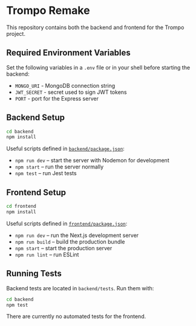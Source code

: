# Trompo Remake

This repository contains both the backend and frontend for the Trompo project.

## Required Environment Variables

Set the following variables in a `.env` file or in your shell before starting the backend:

- `MONGO_URI` - MongoDB connection string
- `JWT_SECRET` - secret used to sign JWT tokens
- `PORT` - port for the Express server

## Backend Setup

```bash
cd backend
npm install
```

Useful scripts defined in [`backend/package.json`](backend/package.json):

- `npm run dev` – start the server with Nodemon for development
- `npm start` – run the server normally
- `npm test` – run Jest tests

## Frontend Setup

```bash
cd frontend
npm install
```

Useful scripts defined in [`frontend/package.json`](frontend/package.json):

- `npm run dev` – run the Next.js development server
- `npm run build` – build the production bundle
- `npm start` – start the production server
- `npm run lint` – run ESLint

## Running Tests

Backend tests are located in `backend/tests`. Run them with:

```bash
cd backend
npm test
```

There are currently no automated tests for the frontend.
